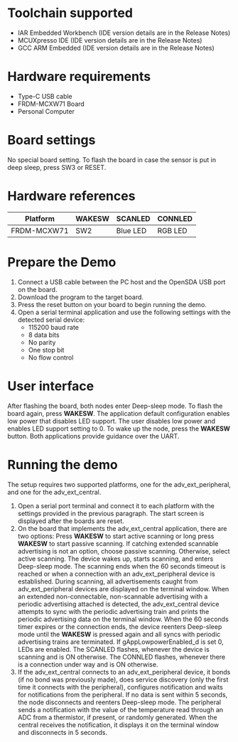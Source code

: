 Toolchain supported
===================
- IAR Embedded Workbench (IDE version details are in the Release Notes)
- MCUXpresso IDE (IDE version details are in the Release Notes)
- GCC ARM Embedded (IDE version details are in the Release Notes)

Hardware requirements
=====================
- Type-C USB cable
- FRDM-MCXW71 Board
- Personal Computer

Board settings
==============
No special board setting.
To flash the board in case the sensor is put in deep sleep, press SW3 or RESET.

Hardware references
=====================
|  Platform    | WAKESW | SCANLED    | CONNLED  |
|--------------|--------|------------|----------|
| FRDM-MCXW71  | SW2    |  Blue LED  | RGB LED  |

Prepare the Demo
================
1.  Connect a USB cable between the PC host and the OpenSDA USB port on the board.
2.  Download the program to the target board.
3.  Press the reset button on your board to begin running the demo.
4.  Open a serial terminal application and use the following settings with the detected serial device:
    - 115200 baud rate
    - 8 data bits
    - No parity
    - One stop bit
    - No flow control

User interface
================
After flashing the board, both nodes enter Deep-sleep mode. To flash the board again, press **WAKESW**.
The application default configuration enables low power that disables LED support.
The user disables low power and enables LED support setting to 0.
To wake up the node, press the **WAKESW** button. Both applications provide guidance over the UART.

Running the demo
================
The setup requires two supported platforms, one for the adv_ext_peripheral, and one for the adv_ext_central.

1. Open a serial port terminal and connect it to each platform with the settings provided in the previous paragraph.
The start screen is displayed after the boards are reset.
2. On the board that implements the adv_ext_central application, there are two options: Press **WAKESW** to start
active scanning or long press **WAKESW** to start passive scanning. If catching extended scannable advertising is
not an option, choose passive scanning. Otherwise, select active scanning.
The device wakes up, starts scanning, and enters Deep-sleep mode. The scanning ends when the 60 seconds timeout is
reached or when a connection with an adv_ext_peripheral device is established.
During scanning, all advertisements caught from adv_ext_peripheral devices are displayed on the terminal
window. When an extended non-connectable, non-scannable advertising with a periodic advertising attached is detected,
the adv_ext_central device attempts to sync with the periodic advertising train and prints the periodic advertising
data on the terminal window.
When the 60 seconds timer expires or the connection ends, the device reenters Deep-sleep mode until the **WAKESW** is pressed
again and all syncs with periodic advertising trains are terminated.
If gAppLowpowerEnabled_d is set 0, LEDs are enabled. The SCANLED flashes, whenever the device is scanning and is ON otherwise.
The CONNLED flashes, whenever there is a connection under way and is ON otherwise.
3. If the adv_ext_central connects to an adv_ext_peripheral device, it bonds (if no bond was previously made),
does service discovery (only the first time it connects with the peripheral), configures notification and waits for notifications
from the peripheral. If no data is sent within 5 seconds, the node disconnects and reenters Deep-sleep mode.
The peripheral sends a notification with the value of the temperature read through an ADC from a thermistor, if present, or randomly generated.
When the central receives the notification, it displays it on the terminal window and disconnects in 5 seconds.